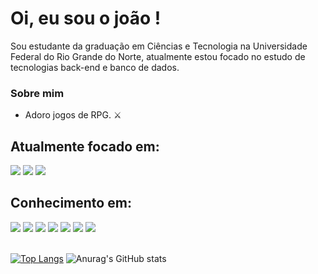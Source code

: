 <h1>Oi, eu sou o joão !</h1>
<p>Sou estudante da graduação em Ciências e Tecnologia na Universidade Federal do Rio Grande do Norte, atualmente estou focado no estudo de tecnologias back-end e banco de dados.</p>

### Sobre mim

 <ul>
   <li>Adoro jogos de RPG. ⚔️</li>
 </ul>
<h2>Atualmente focado em: </h2>
<a href="#"><img src="https://img.shields.io/badge/Java-ED8B00?style=for-the-badge&logo=java&logoColor=white"></a>
<a href="#"><img src="https://img.shields.io/badge/MySQL-00000F?style=for-the-badge&logo=mysql&logoColor=white"></a>
<a href="#"><img src="https://img.shields.io/badge/C%2B%2B-00599C?style=for-the-badge&logo=c%2B%2B&logoColor=white"></a>
<h2>Conhecimento em: </h2>
<a href="#"><img src="https://img.shields.io/badge/PHP-777BB4?style=for-the-badge&logo=php&logoColor=white"></a>
<a href="#"><img src="https://img.shields.io/badge/Python-14354C?style=for-the-badge&logo=python&logoColor=white"></a>
<a href="#"><img src="https://img.shields.io/badge/CSS3-1572B6?style=for-the-badge&logo=css3&logoColor=white"></a>
<a href="#"><img src="https://img.shields.io/badge/HTML5-E34F26?style=for-the-badge&logo=html5&logoColor=white"></a>
<a href="#"><img src="https://img.shields.io/badge/Bootstrap-563D7C?style=for-the-badge&logo=bootstrap&logoColor=white"></a>
<a href="#"><img src="https://img.shields.io/badge/JavaScript-F7DF1E?style=for-the-badge&logo=javascript&logoColor=black"></a>
<a href="#"><img src="https://img.shields.io/badge/Node.js-43853D?style=for-the-badge&logo=node.js&logoColor=white"></a>
<br>
<br>

[![Top Langs](https://github-readme-stats.vercel.app/api/top-langs/?username=BR-Jv&layout=compact)](https://github.com/BR-Jv/github-readme-stats)
![Anurag's GitHub stats](https://github-readme-stats.vercel.app/api?username=BR-Jv&theme=ocean_dark&show_icons=true)

